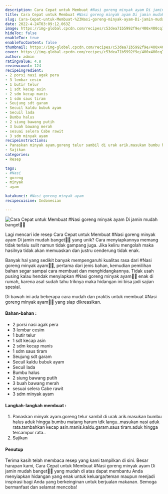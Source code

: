 ```yaml
---
description: Cara Cepat untuk Membuat #Nasi goreng minyak ayam Di jamin mudah banget"
title: Cara Cepat untuk Membuat #Nasi goreng minyak ayam Di jamin mudah banget
slug: Cara-Cepat-untuk-Membuat-%23Nasi-goreng-minyak-ayam-Di-jamin-mudah-banget
date: 2022-4-24T03:09:12.063Z
image: https://img-global.cpcdn.com/recipes/c53dea71b5992f9e/400x400cq70/photo.jpg
hideToc: false
enableToc: true
enableTocContent: false
thumbnail: https://img-global.cpcdn.com/recipes/c53dea71b5992f9e/400x400cq70/photo.jpg
cover: https://img-global.cpcdn.com/recipes/c53dea71b5992f9e/400x400cq70/photo.jpg
author: admin
ratingvalue: 4.8
reviewcount: 124
recipeingredient:
- 2 porsi nasi agak pera
- 3 lembar cesim
- 1 butir telur
- 1 sdt kecap asin
- 2 sdm kecap manis
- 1 sdm saus tiram
- Seujung sdt garam
- Secuil kaldu bubuk ayam
- Secuil lada
- Bumbu halus
- 2 siung bawang putih
- 3 buah bawang merah
- sesuai selera Cabe rawit
- 3 sdm minyak ayam
recipeinstructions:
- Panaskan minyak ayam.goreng telur sambil di urak arik.masukan bumbu halus aduk hingga bumbu matang harum tdk langu..masukan nasi aduk rata.tambahkan kecap asin.manis.kaldu.garam.saus tiram.aduk hingga tercampur rata..
- Sajikan
categories:
- Resep

tags:
- #Nasi
- goreng
- minyak
- ayam

katakunci: #Nasi goreng minyak ayam
recipecuisine: Indonesian

---
```


![Cara Cepat untuk Membuat #Nasi goreng minyak ayam Di jamin mudah banget👩‍🍳](https://img-global.cpcdn.com/recipes/c53dea71b5992f9e/400x400cq70/photo.jpg)

Lagi mencari ide resep Cara Cepat untuk Membuat #Nasi goreng minyak ayam Di jamin mudah banget👩‍🍳 yang unik? Cara menyiapkannya memang tidak terlalu sulit namun tidak gampang juga. Jika keliru mengolah maka hasilnya tidak akan memuaskan dan justru cenderung tidak enak.

Banyak hal yang sedikit banyak mempengaruhi kualitas rasa dari #Nasi goreng minyak ayam👩‍🍳, pertama dari jenis bahan, kemudian pemilihan bahan segar sampai cara membuat dan menghidangkannya. Tidak usah pusing kalau hendak menyiapkan #Nasi goreng minyak ayam👩‍🍳 enak di rumah, karena asal sudah tahu triknya maka hidangan ini bisa jadi sajian spesial.

Di bawah ini ada beberapa cara mudah dan praktis untuk membuat #Nasi goreng minyak ayam👩‍🍳 yang siap dikreasikan.

<!--inarticleads1-->

#### Bahan-bahan :

- 2 porsi nasi agak pera
- 3 lembar cesim
- 1 butir telur
- 1 sdt kecap asin
- 2 sdm kecap manis
- 1 sdm saus tiram
- Seujung sdt garam
- Secuil kaldu bubuk ayam
- Secuil lada
- Bumbu halus
- 2 siung bawang putih
- 3 buah bawang merah
- sesuai selera Cabe rawit
- 3 sdm minyak ayam

<!--inarticleads2-->

#### Langkah-langkah membuat :

1. Panaskan minyak ayam.goreng telur sambil di urak arik.masukan bumbu halus aduk hingga bumbu matang harum tdk langu..masukan nasi aduk rata.tambahkan kecap asin.manis.kaldu.garam.saus tiram.aduk hingga tercampur rata..
1. Sajikan

#### Penutup

Terima kasih telah membaca resep yang kami tampilkan di sini. Besar harapan kami, Cara Cepat untuk Membuat #Nasi goreng minyak ayam Di jamin mudah banget👩‍🍳 yang mudah di atas dapat membantu Anda menyiapkan hidangan yang enak untuk keluarga/teman maupun menjadi inspirasi bagi Anda yang berkeinginan untuk berjualan makanan. Semoga bermanfaat dan selamat mencoba!